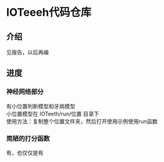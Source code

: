 # IOTeeeh代码仓库
## 介绍
见报告，以后再编
## 进度
### 神经网络部分
<p>有小位置判断模型和牙病模型<br>
小位置模型在 IOTeeth/run/位置 目录下<br>
使用方法：复制整个位置文件夹，然后打开使用示例使用run函数

### 简陋的打分函数
有，也仅仅是有
